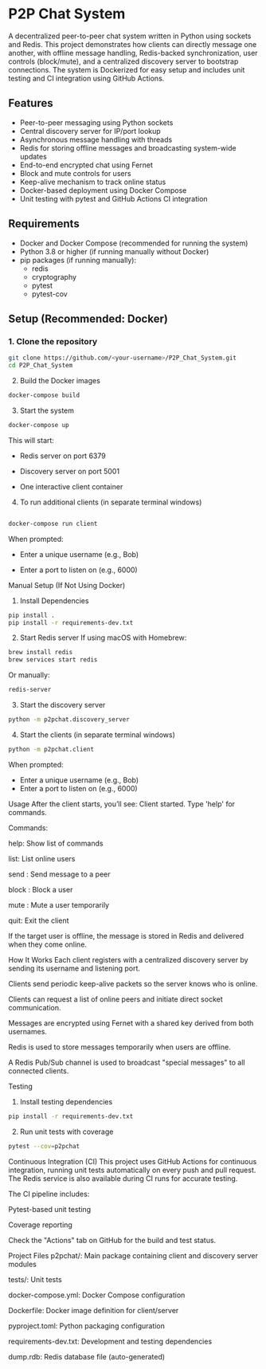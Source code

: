 # P2P Chat System

A decentralized peer-to-peer chat system written in Python using sockets and Redis. This project demonstrates how clients can directly message one another, with offline message handling, Redis-backed synchronization, user controls (block/mute), and a centralized discovery server to bootstrap connections. The system is Dockerized for easy setup and includes unit testing and CI integration using GitHub Actions.

## Features

- Peer-to-peer messaging using Python sockets
- Central discovery server for IP/port lookup
- Asynchronous message handling with threads
- Redis for storing offline messages and broadcasting system-wide updates
- End-to-end encrypted chat using Fernet
- Block and mute controls for users
- Keep-alive mechanism to track online status
- Docker-based deployment using Docker Compose
- Unit testing with pytest and GitHub Actions CI integration

## Requirements

- Docker and Docker Compose (recommended for running the system)
- Python 3.8 or higher (if running manually without Docker)
- pip packages (if running manually):
  - redis
  - cryptography
  - pytest
  - pytest-cov

## Setup (Recommended: Docker)

### 1. Clone the repository
```bash
git clone https://github.com/<your-username>/P2P_Chat_System.git
cd P2P_Chat_System
```
2. Build the Docker images
```bash
docker-compose build
```
3. Start the system
```bash
docker-compose up
```
This will start:

- Redis server on port 6379

- Discovery server on port 5001

- One interactive client container

4. To run additional clients (in separate terminal windows)
```bash

docker-compose run client
```
When prompted:

- Enter a unique username (e.g., Bob)

- Enter a port to listen on (e.g., 6000)

Manual Setup (If Not Using Docker)
1. Install Dependencies
```bash
pip install .
pip install -r requirements-dev.txt
```
2. Start Redis server
If using macOS with Homebrew:

```bash
brew install redis
brew services start redis
```
Or manually:
```bash
redis-server
```
3. Start the discovery server
```bash
python -m p2pchat.discovery_server
```
4. Start the clients (in separate terminal windows)
```bash
python -m p2pchat.client
```
When prompted:
- Enter a unique username (e.g., Bob)
- Enter a port to listen on (e.g., 6000)

Usage
After the client starts, you’ll see:
Client started. Type 'help' for commands.

Commands:

help: Show list of commands

list: List online users

send <username> <message>: Send message to a peer

block <username>: Block a user

mute <username> <seconds>: Mute a user temporarily

quit: Exit the client

If the target user is offline, the message is stored in Redis and delivered when they come online.

How It Works
Each client registers with a centralized discovery server by sending its username and listening port.

Clients send periodic keep-alive packets so the server knows who is online.

Clients can request a list of online peers and initiate direct socket communication.

Messages are encrypted using Fernet with a shared key derived from both usernames.

Redis is used to store messages temporarily when users are offline.

A Redis Pub/Sub channel is used to broadcast "special messages" to all connected clients.

Testing
1. Install testing dependencies
```bash
pip install -r requirements-dev.txt
```
2. Run unit tests with coverage
```bash
pytest --cov=p2pchat
```
Continuous Integration (CI)
This project uses GitHub Actions for continuous integration, running unit tests automatically on every push and pull request. The Redis service is also available during CI runs for accurate testing.

The CI pipeline includes:

Pytest-based unit testing

Coverage reporting

Check the "Actions" tab on GitHub for the build and test status.

Project Files
p2pchat/: Main package containing client and discovery server modules

tests/: Unit tests

docker-compose.yml: Docker Compose configuration

Dockerfile: Docker image definition for client/server

pyproject.toml: Python packaging configuration

requirements-dev.txt: Development and testing dependencies

dump.rdb: Redis database file (auto-generated)
